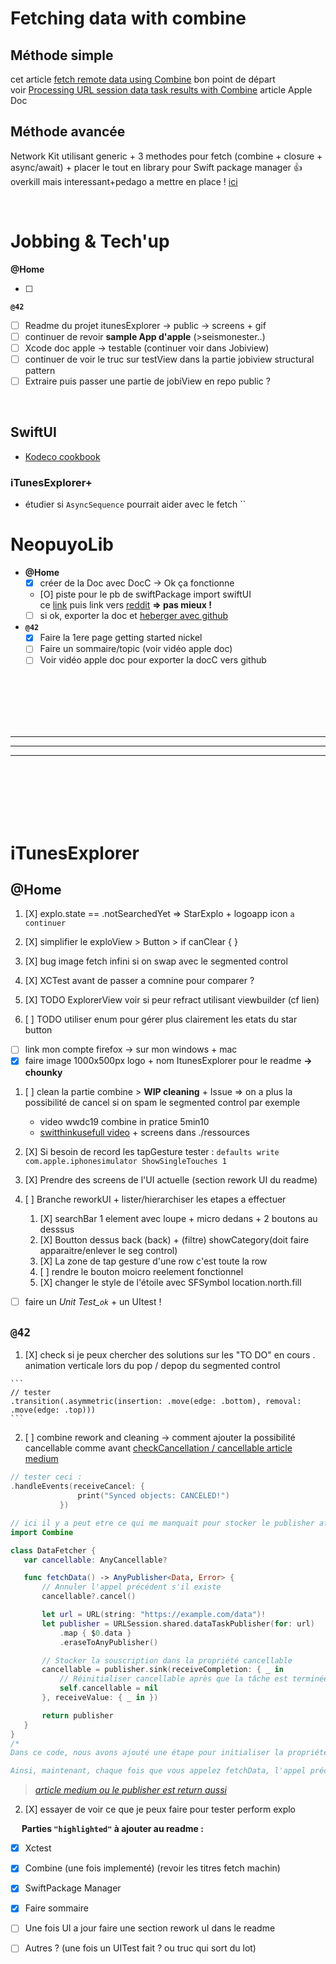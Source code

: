 # Fetching data with combine

## Méthode simple

cet article [fetch remote data using Combine](https://cedricbahirwe.hashnode.dev/fetch-remote-data-using-combine) bon point de départ  
voir [Processing URL session data task results with Combine](https://developer.apple.com/documentation/foundation/urlsession/processing_url_session_data_task_results_with_combine) article Apple Doc

## Méthode avancée

Network Kit utilisant generic + 3 methodes pour fetch (combine + closure + async/await) + placer le tout en library pour Swift package manager 👍 overkill mais interessant+pedago a mettre en place !
[ici](https://sabapathy7.medium.com/how-to-create-a-network-layer-for-your-ios-app-623f99161677)

<br/>

# **Jobbing & Tech'up**

**@Home**  

- [ ] 

**`@42`**  

- [ ] Readme du projet itunesExplorer -> public -> screens + gif
- [ ] continuer de revoir **sample App d'apple** (>seismonester..)
- [ ] Xcode doc apple -> testable (continuer voir dans Jobiview)
- [ ] continuer de voir le truc sur testView dans la partie jobiview structural pattern
- [ ] Extraire puis passer une partie de jobiView en repo public ?

<br/>

## SwiftUI

- [Kodeco cookbook](https://www.kodeco.com/books/swiftui-cookbook)

### **iTunesExplorer+**

- étudier si `AsyncSequence` pourrait aider avec le fetch
``

# **NeopuyoLib**

- **@Home**
  - [X] créer de la Doc avec DocC -> Ok ça fonctionne
  - [O] piste pour le pb de swiftPackage import swiftUI   
  ce [link](https://www.appsloveworld.com/swift/100/75/cannot-find-swiftui-or-combine-types-when-building-swift-package-for-any-ios-dev) puis link vers [reddit](https://www.reddit.com/r/SwiftUI/comments/l5mt0b/cannot_build_for_any_ios_device_arm64_as_doesnt/?rdt=44959) **=> pas mieux !**
  - [ ] si ok, exporter la doc et [heberger avec github](https://apple.github.io/swift-docc-plugin/documentation/swiftdoccplugin/publishing-to-github-pages/)
- **`@42`**
  - [X] Faire la 1ere page getting started nickel
  - [ ] Faire un sommaire/topic (voir vidéo apple doc)
  - [ ] Voir vidéo apple doc pour exporter la docC vers github

<br/>
<br/>
<br/>
<br/>
<br/>








---
---
---






<br/>
<br/>
<br/>
<br/>
<br/>





# **iTunesExplorer**

## **@Home**

  1. [X] explo.state == .notSearchedYet => StarExplo + logoapp icon `a continuer`
  2. [X] simplifier le exploView > Button > if canClear { }
  3. [X] bug image fetch infini si on swap avec le segmented control
  3. [X] XCTest avant de passer a comnine pour comparer ?

  1. [X] TODO ExplorerView voir si peur refract utilisant viewbuilder (cf lien)
  2. [ ] TODO utiliser enum pour gérer plus clairement les etats du star button

- [ ] link mon compte firefox -> sur mon windows + mac
- [X] faire image 1000x500px logo + nom ItunesExplorer  pour le readme **-> chounky**
1. [ ] clean la partie combine > **WIP cleaning** + Issue => on a plus la possibilité de cancel si on spam le segmented control par exemple
    -  video wwdc19 combine in pratice 5min10  
    -  [switthinkusefull video](https://www.youtube.com/watch?v=fdxFp5vU6MQ) + screens dans ./ressources  
2. [X] Si besoin de record les tapGesture tester : `defaults write com.apple.iphonesimulator ShowSingleTouches 1`

3. [X] Prendre des screens de l'UI actuelle (section rework UI du readme)

4. [ ] Branche reworkUI + lister/hierarchiser les etapes a effectuer
	1. [X] searchBar 1 element avec loupe + micro dedans + 2 boutons au desssus
	2. [X] Boutton dessus back (back) + (filtre) showCategory(doit faire apparaitre/enlever le seg control)
	3. [X] La zone de tap gesture d'une row c'est toute la row 
	4. [ ] rendre le bouton moicro reelement fonctionnel
	5. [X] changer le style de l'étoile avec SFSymbol location.north.fill

- [ ] faire un *Unit Test_`ok`* + un UItest !



## **`@42`**

  1. [X] check si je peux chercher des solutions sur les "TO DO" en cours
    . animation verticale lors du pop / depop du segmented control

    ```
    // tester
    .transition(.asymmetric(insertion: .move(edge: .bottom), removal: .move(edge: .top)))
    ```
  2. [ ] combine rework and cleaning -> comment ajouter la possibilité cancellable comme avant
    [checkCancellation / cancellable article medium](https://medium.com/appgrid/handling-cancellation-in-combine-swift-with-example-1bc3ec42a163)


 
 ```swift
 // tester ceci :
 .handleEvents(receiveCancel: {
                print("Synced objects: CANCELED!")
            })
 ```

 ```swift
 // ici il y a peut etre ce qui me manquait pour stocker le publisher afin de l'annuler
 import Combine

class DataFetcher {
    var cancellable: AnyCancellable?

    func fetchData() -> AnyPublisher<Data, Error> {
        // Annuler l'appel précédent s'il existe
        cancellable?.cancel()

        let url = URL(string: "https://example.com/data")!
        let publisher = URLSession.shared.dataTaskPublisher(for: url)
            .map { $0.data }
            .eraseToAnyPublisher()

        // Stocker la souscription dans la propriété cancellable
        cancellable = publisher.sink(receiveCompletion: { _ in
            // Réinitialiser cancellable après que la tâche est terminée (complétée ou échouée)
            self.cancellable = nil
        }, receiveValue: { _ in })

        return publisher
    }
}
/*
Dans ce code, nous avons ajouté une étape pour initialiser la propriété cancellable avec la souscription retournée par sink. sink est utilisé pour consommer les valeurs émises par le publisher et gérer la fin de la tâche (complétée ou échouée). Après que la tâche est terminée, nous réinitialisons la propriété cancellable à nil, ce qui permet de libérer la mémoire de la souscription précédente.

Ainsi, maintenant, chaque fois que vous appelez fetchData, l'appel précédent est annulé et une nouvelle souscription est créée, assurant qu'un seul appel de fetchData est actif à la fois.*/
```

> *[article medium ou le publisher est return aussi](https://medium.com/@ganeshrajugalla/swiftui-async-await-escaping-combine-60f4b847520c)* 

  2. [X] essayer de voir ce que je peux faire pour tester perform explo
  
&emsp; **Parties `"highlighted"` à ajouter au readme :**  

- [X] Xctest
- [X] Combine (une fois implementé) (revoir les titres fetch machin)
- [X] SwiftPackage Manager
- [X] Faire sommaire
- [ ] Une fois UI a jour faire une section rework uI dans le readme
- [ ] Autres ? (une fois un UITest fait ? ou truc qui sort du lot)


